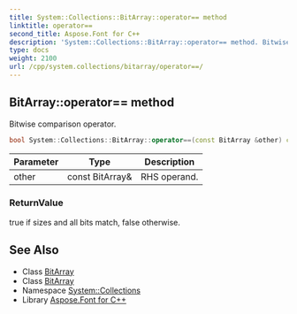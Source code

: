 ```yaml
---
title: System::Collections::BitArray::operator== method
linktitle: operator==
second_title: Aspose.Font for C++
description: 'System::Collections::BitArray::operator== method. Bitwise comparison operator in C++.'
type: docs
weight: 2100
url: /cpp/system.collections/bitarray/operator==/
---
```

## BitArray::operator== method


Bitwise comparison operator.

```cpp
bool System::Collections::BitArray::operator==(const BitArray &other) const
```


| Parameter | Type | Description |
| --- | --- | --- |
| other | const BitArray\& | RHS operand. |

### ReturnValue

true if sizes and all bits match, false otherwise.

## See Also

* Class [BitArray](../)
* Class [BitArray](../)
* Namespace [System::Collections](../../)
* Library [Aspose.Font for C++](../../../)
